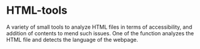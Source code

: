 # HTML-tools
A variety of small tools to analyze HTML files in terms of accessibility, and addition of contents to mend such issues. 
One of the function analyzes the HTML file and detects the language of the webpage.
